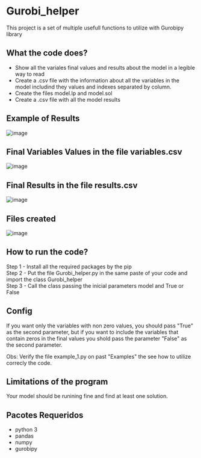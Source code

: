 # Gurobi_helper
This project is a set of multiple usefull functions to utilize with Gurobipy library

## What the code does?
- Show all the variales final values and results about the model in a legible way to read
- Create a .csv file with the information about all the variables in the model includind they values and indexes separated by column.<br/>
- Create the files model.lp and model.sol
- Create a .csv file with all the model results

## Example of Results
![image](https://user-images.githubusercontent.com/25333881/150533115-8d476005-0543-43cc-96b6-78c51df2a160.png)


## Final Variables Values in the file variables.csv
![image](https://user-images.githubusercontent.com/25333881/150533625-93b5ea58-0340-4aa0-85cc-896167dae766.png)

## Final Results in the file results.csv
![image](https://user-images.githubusercontent.com/25333881/150534468-c4e4612b-0f8f-48da-882c-9effc70e80c1.png)

## Files created
![image](https://user-images.githubusercontent.com/25333881/150535089-6813b67a-0903-4383-874a-cdf1a2c4eaf0.png)

## How to run the code?
Step 1 - Install all the required packages by the pip<br/>
Step 2 - Put the file Gurobi_helper.py in the same paste of your code and import the class Gurobi_helper<br/>
Step 3 - Call the class passing the inicial parameters model and True or False<br/>

## Config
If you want only the variables with non zero values, you should pass "True" as the second parameter, but if you want to include the variables that contain zeros in the final values you shold pass the parameter "False" as the second parameter.<br/>

Obs: Verify the file example_1.py on past "Examples" the see how to utilize correcly the code.<br/>

## Limitations of the program
Your model should be runining fine and find at least one solution.

## Pacotes Requeridos
- python 3
- pandas
- numpy
- gurobipy
